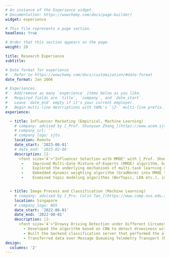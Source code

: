```yaml
---
# An instance of the Experience widget.
# Documentation: https://wowchemy.com/docs/page-builder/
widget: experience

# This file represents a page section.
headless: true

# Order that this section appears on the page.
weight: 20

title: Research Experience
subtitle:

# Date format for experience
#   Refer to https://wowchemy.com/docs/customization/#date-format
date_format: Jan 2006

# Experiences.
#   Add/remove as many `experience` items below as you like.
#   Required fields are `title`, `company`, and `date_start`.
#   Leave `date_end` empty if it's your current employer.
#   Begin multi-line descriptions with YAML's `|2-` multi-line prefix.
experience:

  - title: Influencer Marketing (Empirical, Machine Learning)
    # company: advised by [_Prof. Shunyuan Zhang_](https://www.acem.sjtu.edu.cn/en/faculty/zhouzucheng.html) from [Shanghai Jiao Tong University](https://www.acem.sjtu.edu.cn/en/)
    # company_url: ''
    # company_logo: sjtu
    location: Remote
    date_start: '2023-06-01'
    # date_end: '2025-02-06'
    description: |2-
      <font size='4'>"Influencer Selection with MMOE" with [_Prof. Shunyuan Zhang_](https://www.hbs.edu/faculty/Pages/profile.aspx?facId=1175206) from Harvard Business School and [_Prof. Xitong Li_](https://sites.google.com/view/xitong-li/home) from HEC, Paris.</font>
       -	Improved Multi-Gate Mixture-of-Experts (MMOE) algorithm, based on the incentive mechanism of influencer behavior and interactions between marketing goals (reputation, revenue, acceptance), increasing the revenue prediction performance by over 20%.
       -	Explored the underlying mechanisms of multi-task learning models, based on literatures and regression analysis, identifying model-relevant factors such as the gating mechanism, data-relevant factors such as data sparsity, and feature-relevant factors such as latent relevance.
       -	Embedded dynamic weighting algorithm (GradNorm) into MMOE to dynamically tune the weights of different tasks during the training process, increasing the model performance by over 200% over a highly unbalanced and sparse dataset.
       -	Examined topic modeling algorithms (BerTopic, LDA etc.), implemented multimodal BerTopic model to cluster millions of posts (images and texts), optimized the topic representation, achieving a balanced performance on different metrics (coherence, topic overlap etc.).


  - title: Image Process and Classification (Machine Learning)
    # company: advised by [_Pro. Colin Tan_](https://www.comp.nus.edu.sg/cs/people/ctank/) from [National University of Singapore](https://www.comp.nus.edu.sg/)
    location: Singapore
    # company_logo: NUS
    date_start: '2022-06-01'
    date_end: '2022-08-01'
    description: |2-
      <font size='4'>"Drowsy Driving Detection under Different Circumstances with Convolutional Neural Networks (CNN)" with [_Pro. Colin Tan_](https://www.comp.nus.edu.sg/cs/people/ctank/) from NUS</font>
        - Developed the algorithm based on CNN to detect drowsiness with nearly 95% accuracy under different circumstances such as dark or bright.
        - Built the backend classification server that performed the algorithm to handle the data and communicated data between detectors and actuators.
        - Transferred data over Message Queueing Telemetry Transport (MQTT), RESTful APIs and stored in SQL databases.
design:
  columns: '2'
---
```

